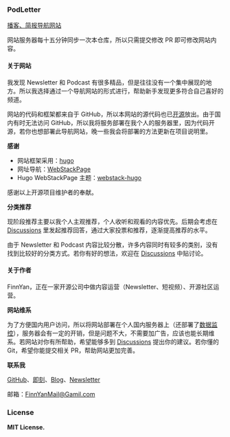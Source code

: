 ### PodLetter

[播客、简报导航网站](https://www.podletter.club/)

网站服务器每十五分钟同步一次本仓库，所以只需提交修改 PR 即可修改网站内容。

#### 关于网站

我发现 Newsletter 和 Podcast 有很多精品，但是往往没有一个集中展现的地方。所以我选择通过一个导航网站的形式进行，帮助新手发现更多符合自己喜好的频道。

网站的代码和框架都来自于 GitHub，所以本网站的源代码也已[开源](https://github.com/booooodv/PodLetter)放出。由于国内有时无法访问 GitHub，所以我将服务部署在我个人的服务器里，因为代码开源，若你也想部署此导航网站，晚一些我会将部署的方法更新在项目说明里。

**感谢**

- 网站框架采用：[hugo](https://github.com/gohugoio/hugo)
- 网址导航：[WebStackPage](https://github.com/WebStackPage/WebStackPage.github.io)
- Hugo WebStackPage 主题：[webstack-hugo](https://github.com/iplaycode/webstack-hugo)

感谢以上开源项目维护者的奉献。

**分类推荐**

现阶段推荐主要以我个人主观推荐，个人收听和观看的内容优先。后期会考虑在 [Discussions](https://github.com/booooodv/PodLetter/discussions) 里发起推荐回答，通过大家投票和推荐，逐渐提高推荐的水平。

由于 Newsletter 和 Podcast 内容比较分散，许多内容同时有较多的类别，没有找到比较好的分类方式。若你有好的想法，欢迎在 [Discussions](https://github.com/booooodv/PodLetter/discussions) 中贴讨论。

#### 关于作者

FinnYan，正在一家开源公司中做内容运营（Newsletter、短视频）、开源社区运营。

**网站维系**

为了方便国内用户访问，所以将网站部署在个人国内服务器上（还部署了[数据监控](https://umami.finncode.cn/share/vaLCUHdk/podletter)），服务器会有一定的开销，但是问题不大，不需要加广告，应该也能长期维系。若网站对你有所帮助，希望能够多到 [Discussions](https://github.com/booooodv/PodLetter/discussions) 提出你的建议。若你懂的 Git，希望你能提交相关 PR，帮助网站更加完善。

**联系我**

[GitHub](https://github.com/booooodv)、[即刻](https://web.okjike.com/u/342FFDA6-76FE-48B4-9449-0598F108BF65)、[Blog](https://www.finncode.cn/)、[Newsletter](https://zhiy.cc/futurow)

邮箱：FinnYanMail@Gamil.com

### License

**MIT License.**
